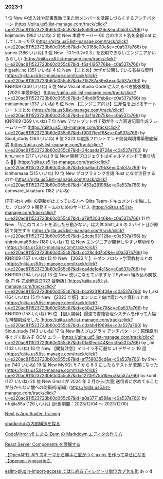 ### 2023-1

1 位 New 中途入社や部署異動で来た新メンバーを活躍しづらくするアンチパターン (https://qiita.us5.list-manage.com/track/click?u=e220ac811523723b60d055c87&id=8a93bad26c&e=c0a537a766) by kojimadev (982 いいね)
2 位 New 本番サーバー 60 台のホスト名を全部 cat にしてしまった話 (https://qiita.us5.list-manage.com/track/click?u=e220ac811523723b60d055c87&id=7c0188e00e&e=c0a537a766) by yonex (386 いいね)
3 位 New 「0.1+0.2≠0.3」を説明できないエンジニアがいるらしい (https://qiita.us5.list-manage.com/track/click?u=e220ac811523723b60d055c87&id=f6a4195776&e=c0a537a766) by higashi_nc (351 いいね)
4 位 New 【まとめ】大学が公開している有益な資料 (https://qiita.us5.list-manage.com/track/click?u=e220ac811523723b60d055c87&id=715287a59e&e=c0a537a766) by KNR109 (340 いいね)
5 位 New Visual Studio Code に入れるべき拡張機能【2023 年最新版】 (https://qiita.us5.list-manage.com/track/click?u=e220ac811523723b60d055c87&id=34bd8f5fab&e=c0a537a766) by midiambear (337 いいね)
6 位 New 【エンジニア向け】生産性を上げるチートシートまとめ (https://qiita.us5.list-manage.com/track/click?u=e220ac811523723b60d055c87&id=d3af1d2b75&e=c0a537a766) by KNR109 (269 いいね)
7 位 New アウトプットガチ勢が作った高速記事作成フレームワーク (https://qiita.us5.list-manage.com/track/click?u=e220ac811523723b60d055c87&id=f9037fecf6&e=c0a537a766) by Sicut_study (263 いいね)
8 位 2023 年度版フロントエンド開発環境構築徹底解説 (https://qiita.us5.list-manage.com/track/click?u=e220ac811523723b60d055c87&id=34caada872&e=c0a537a766) by kjm_nuco (217 いいね)
9 位 New 開発プロジェクトはギャルマインドで乗り切ろ 🤟💫 (https://qiita.us5.list-manage.com/track/click?u=e220ac811523723b60d055c87&id=55a6acf29b&e=c0a537a766) by ichiharaaaa (215 いいね)
10 位 New プログラミング言語 Rust になぜ注目するのか (https://qiita.us5.list-manage.com/track/click?u=e220ac811523723b60d055c87&id=1453a28198&e=c0a537a766) by comware_takatsuru (182 いいね)

[PR] 社内 wiki の更新が止まっている方へ Qiita Team-ドキュメントを軸にした、プロダクト開発チームのためのサービス (https://qiita.us5.list-manage.com/track/click?u=e220ac811523723b60d055c87&id=a79ff30346&e=c0a537a766)
11 位 New 「//このコメントを消したら動かない」は大体 Shift_JIS の 2 バイト目が原因で発生する (https://qiita.us5.list-manage.com/track/click?u=e220ac811523723b60d055c87&id=2dcde63112&e=c0a537a766) by shirokuma89dev (180 いいね)
12 位 New エンジニアが開発しやすい環境作り (https://qiita.us5.list-manage.com/track/click?u=e220ac811523723b60d055c87&id=dc28c4d7b0&e=c0a537a766) by KNR109 (167 いいね)
13 位 New 【2023 年】モダンフロント学習教材まとめ (https://qiita.us5.list-manage.com/track/click?u=e220ac811523723b60d055c87&id=ca4de1e4c1&e=c0a537a766) by KNR109 (164 いいね)
13 位 New 使いこなせていますか？Python 組み込み関数全 71 件 完全解説[2023 最新版] (https://qiita.us5.list-manage.com/track/click?u=e220ac811523723b60d055c87&id=bca9331640&e=c0a537a766) by t_aki (164 いいね)
15 位 New 【2023 年版】エンジニア向け読むべき資料まとめ (https://qiita.us5.list-manage.com/track/click?u=e220ac811523723b60d055c87&id=e50a234c79&e=c0a537a766) by KNR109 (153 いいね)
16 位 【個人開発】爆速で書籍管理システムを作って大幅な時間削減をした (https://qiita.us5.list-manage.com/track/click?u=e220ac811523723b60d055c87&id=ddabb41969&e=c0a537a766) by Sicut_study (143 いいね)
17 位 New 新人プログラマ アンチパターン：原理原則多すぎて脳みそ OOM エラー (https://qiita.us5.list-manage.com/track/click?u=e220ac811523723b60d055c87&id=0fa6fedc44&e=c0a537a766) by \_mi (142 いいね)
18 位 New 【閲覧注意】イライラ不可避な UI デザイン 10 選 (https://qiita.us5.list-manage.com/track/click?u=e220ac811523723b60d055c87&id=af758835cd&e=c0a537a766) by 9re-pe (140 いいね)
19 位 New MySQL 5.7 から 8.0 にしたらテストが激遅になった (https://qiita.us5.list-manage.com/track/click?u=e220ac811523723b60d055c87&id=1270917551&e=c0a537a766) by kunit (127 いいね)
20 位 New Gmail が 2024 年 2 月から(大量)送信者に求めてることが分からない闇への防衛術(前編) (https://qiita.us5.list-manage.com/track/click?u=e220ac811523723b60d055c87&id=a0a3771a58&e=c0a537a766) by nfujita55a (126 いいね)
(計測期間：2023/12/04 〜 2023/12/10)

[Next.js App Router Training](https://nextjs-app-router-training.vercel.app)

[shadcn/ui の内部構造を探る](https://zenn.dev/morinokami/articles/anatomy-of-shadcn-ui)

[CodeMirror v6 による Zenn の Markdown エディタの作り方](https://zenn.dev/team_zenn/articles/zenn-markdown-editor-by-cm6)

[React Server Components を理解する](https://postd.cc/server-components/)

[【OpenAPI】API スキーマから勝手に型がつく axios を作って幸せになる【openapi-typescript】](https://zenn.dev/sum0/articles/8e903ed05ba681)

[eslint-plugin-import-access ではじめるディレクトリ単位カプセル化](https://zenn.dev/uhyo/articles/eslint-plugin-import-access)
あっ d

[]()
[]()
[]()
[]()
[]()
[]()
[]()
[]()
[]()
[]()
[]()
[]()
[]()
[]()
[]()
[]()
[]()
[]()
[]()
[]()
[]()
[]()
[]()
[]()
[]()
[]()
[]()
[]()
[]()
[]()
[]()
[]()
[]()
[]()
[]()
[]()
[]()
[]()
[]()
[]()
[]()
